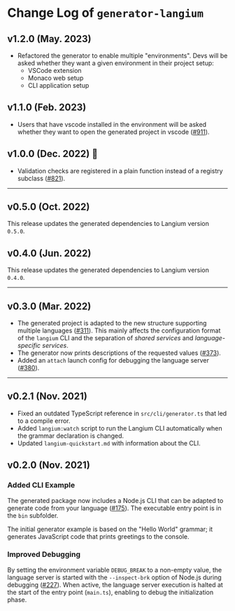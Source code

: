 # Change Log of `generator-langium`

## v1.2.0 (May. 2023)

* Refactored the generator to enable multiple "environments". Devs will be asked whether they want a given environment in their project setup:
    * VSCode extension
    * Monaco web setup
    * CLI application setup

## v1.1.0 (Feb. 2023)

* Users that have vscode installed in the environment will be asked whether they want to open the generated project in vscode ([#911](https://github.com/langium/langium/pull/911)).

## v1.0.0 (Dec. 2022) 🎉

 * Validation checks are registered in a plain function instead of a registry subclass ([#821](https://github.com/langium/langium/pull/821)).

---

## v0.5.0 (Oct. 2022)

This release updates the generated dependencies to Langium version `0.5.0`.

## v0.4.0 (Jun. 2022)

This release updates the generated dependencies to Langium version `0.4.0`.

---

## v0.3.0 (Mar. 2022)

 * The generated project is adapted to the new structure supporting multiple languages ([#311](https://github.com/langium/langium/pull/311)). This mainly affects the configuration format of the `langium` CLI and the separation of _shared services_ and _language-specific services_.
 * The generator now prints descriptions of the requested values ([#373](https://github.com/langium/langium/pull/373)).
 * Added an `attach` launch config for debugging the language server ([#380](https://github.com/langium/langium/pull/380)).

---

## v0.2.1 (Nov. 2021)

 * Fixed an outdated TypeScript reference in `src/cli/generator.ts` that led to a compile error.
 * Added `langium:watch` script to run the Langium CLI automatically when the grammar declaration is changed.
 * Updated `langium-quickstart.md` with information about the CLI.

## v0.2.0 (Nov. 2021)

### Added CLI Example

The generated package now includes a Node.js CLI that can be adapted to generate code from your language ([#175](https://github.com/langium/langium/pull/175)). The executable entry point is in the `bin` subfolder.

The initial generator example is based on the "Hello World" grammar; it generates JavaScript code that prints greetings to the console.

### Improved Debugging

 By setting the environment variable `DEBUG_BREAK` to a non-empty value, the language server is started with the `--inspect-brk` option of Node.js during debugging ([#227](https://github.com/langium/langium/pull/227)). When active, the language server execution is halted at the start of the entry point (`main.ts`), enabling to debug the initialization phase.
